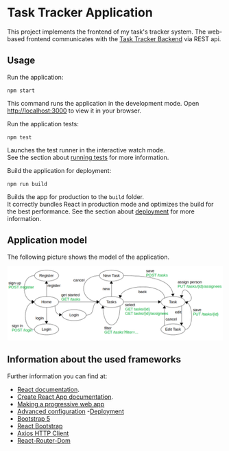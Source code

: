 # Task Tracker Application

This project implements the frontend of my task's tracker system. The web-based frontend communicates
with the [Task Tracker Backend](https://github.com/tomwey2/task-tracker-backend-rest-spring-mongodb) via
REST api.

## Usage

Run the application:

    npm start

This command runs the application in the development mode. Open [http://localhost:3000](http://localhost:3000) to view it in your browser.

Run the application tests:

    npm test

Launches the test runner in the interactive watch mode.\
See the section about [running tests](https://facebook.github.io/create-react-app/docs/running-tests) for more information.

Build the application for deployment:

    npm run build

Builds the app for production to the `build` folder.\
It correctly bundles React in production mode and optimizes the build for the best performance.
See the section about [deployment](https://facebook.github.io/create-react-app/docs/deployment) for more information.

## Application model
The following picture shows the model of the application.

![Model of the application](model.png)

## Information about the used frameworks
Further information you can find at:
- [React documentation](https://reactjs.org/).
- [Create React App documentation](https://facebook.github.io/create-react-app/docs/getting-started).
- [Making a progressive web app](https://facebook.github.io/create-react-app/docs/making-a-progressive-web-app)
- [Advanced configuration](https://facebook.github.io/create-react-app/docs/advanced-configuration)
-[Deployment](https://facebook.github.io/create-react-app/docs/deployment)
- [Bootstrap 5](https://getbootstrap.com/)
- [React Bootstrap](https://react-bootstrap.github.io/)
- [Axios HTTP Client](https://github.com/axios/axios)
- [React-Router-Dom](https://github.com/remix-run/react-router)
